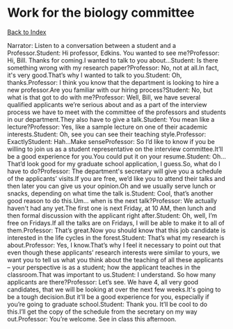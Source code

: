 # Work for the biology committee
[Back to Index](https://github.com/windows10010/tpoExtractor/blog/master/README.md)

Narrator: Listen to a conversation between a student and a Professor.Student: Hi professor, Edkins. You wanted to see me?Professor: Hi, Bill. Thanks for coming.I wanted to talk to you about…Student: Is there something wrong with my research paper?Professor: No, not at all.In fact, it's very good.That’s why I wanted to talk to you.Student: Oh, thanks.Professor: I think you know that the department is looking to hire a new professor.Are you familiar with our hiring process?Student: No, but what is that got to do with me?Professor: Well, Bill, we have several qualified applicants we’re serious about and as a part of the interview process we have to meet with the committee of the professors and students in our department.They also have to give a talk.Student: You mean like a lecture?Professor: Yes, like a sample lecture on one of their academic interests.Student: Oh, see you can see their teaching style.Professor: ExactlyStudent: Hah…Make senseProfessor: So I’d like to know if you be willing to join us as a student representative on the interview committee.It’ll be a good experience for you.You could put it on your resume.Student: Oh… That’d look good for my graduate school application, I guess.So, what do I have to do?Professor: The department's secretary will give you a schedule of the applicants’ visits.If you are free, we’d like you to attend their talks and then later you can give us your opinion.Oh and we usually serve lunch or snacks, depending on what time the talk is.Student: Cool, that’s another good reason to do this.Um… when is the next talk?Professor: We actually haven't had any yet.The first one is next Friday, at 10 AM, then lunch and then formal discussion with the applicant right after.Student: Oh, well, I’m free on Fridays.If all the talks are on Fridays, I will be able to make it to all of them.Professor: That’s great.Now you should know that this job candidate is interested in the life cycles in the forest.Student: That’s what my research is about.Professor: Yes, I know.That’s why I feel it necessary to point out that even though these applicants’ research interests were similar to yours, we want you to tell us what you think about the teaching of all these applicants – your perspective is as a student; how the applicant teaches in the classroom.That was important to us.Student: I understand. So how many applicants are there?Professor: Let’s see. We have 4, all very good candidates, that we will be looking at over the next few weeks.It's going to be a tough decision.But it'll be a good experience for you, especially if you’re going to graduate school.Student: Thank you. It’ll be cool to do this.I’ll get the copy of the schedule from the secretary on my way out.Professor: You’re welcome. See in class this afternoon. 